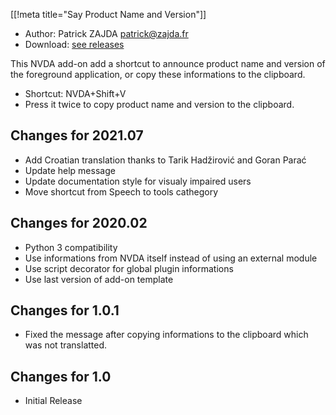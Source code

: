 [[!meta title="Say Product Name and Version"]]

* Author: Patrick ZAJDA <patrick@zajda.fr>
* Download: [see releases][downloadLink]

This NVDA add-on add a shortcut to announce product name and version of the foreground application, or copy these informations to the clipboard.

* Shortcut: NVDA+Shift+V
* Press it twice to copy product name and version to the clipboard.

## Changes for 2021.07 ##

* Add Croatian translation thanks to Tarik Hadžirović and Goran Parać
* Update help message
* Update documentation style for visualy impaired users
* Move shortcut from Speech to tools cathegory

## Changes for 2020.02 ##

* Python 3 compatibility
* Use informations from NVDA itself instead of using an external module
* Use script decorator for global plugin informations
* Use last version of add-on template

## Changes for 1.0.1 ##

* Fixed the message after copying informations to the clipboard which was not translatted.

## Changes for 1.0 ##

* Initial Release

[downloadLink]: https://github.com/Nardol/sayProductNameAndVersion/releases/latest
